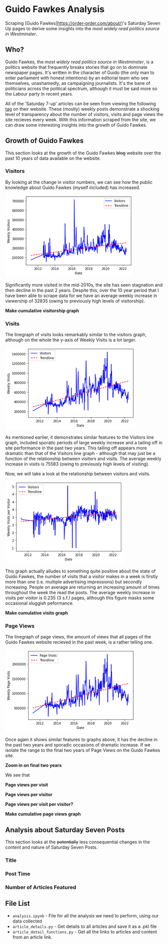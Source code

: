 # Guido Fawkes Analysis

Scraping [Guido Fawkes]https://order-order.com/about/)'s Saturday Seven Up pages to derive some insights into the _most widely read politics source in Westminster_.

## Who?

Guido Fawkes, the _most widely read politics source in Westminster_, is a politics website that frequently breaks stories that go on to dominate newspaper pages. It's written in the character of Guido (the only man to enter parliament with honest intentions) by an editorial team who see themselves, unashamedly, as campaigning journalists. It's the bane of politicians across the political spectrum, although it must be said more so the Labour party in recent years.

All of the 'Saturday 7-up' articles can be seen from viewing the following [tag](https://order-order.com/tag/saturday-seven-up/) on their website. These (mostly) weekly posts demonstrate a shocking level of transparency about the number of visitors, visits and page views the site recieves every week. With this information scraped from the site, we can draw some interesting insights into the growth of Guido Fawkes.

## Growth of Guido Fawkes

This section looks at the growth of the Guido Fawkes ~~blog~~ website over the past 10 years of data available on the website.

### Visitors

By looking at the change in visitor numbers, we can see how the public knowledge about Guido Fawkes (myself included) has increased.

![visitors line graph](images/visitors.png)

Significantly more visited in the mid-2010s, the site has seen stagnation and then decline in the past 2 years. Despite this, over the 10 year period that I have been able to scrape data for we have an average weekly increase in viewership of 32835 (owing to previously high levels of visitorship).

**Make cumulative visitorship graph**

### Visits

The linegraph of visits looks remarkably similar to the visitors graph, although on the whole the y-axis of Weekly Visits is a lot larger.

![visits line graph](images/visits.png)

As mentioned earlier, it demonstrates similar features to the Visitors line graph, included sporatic periods of large weekly increase and a tailing off in site performance in the past two years. This tailing off appears more dramatic than that of the Visitors line graph - although that may just be a function of the relationship between visitors and visits. The average weekly increase in visits is 75583 (owing to previously high levels of visiting).

Now, we will take a look at the relationship between visitors and visits.

![visits per visitor line graph](images/visits_per_visitor.png)

This graph actually alludes to something quite positive about the state of Guido Fawkes, the number of visits that a visitor makes in a week is firstly more than one (i.e. multiple advertising impressions) but secondly increasing. People on average are returning an increasing amount of times throughout the week the read the posts. The average weekly increase in visits per visitor is 0.235 (3 s.f.) pages, although this figure masks some occasional sluggish peformance.

**Make cumulative visits graph**

### Page Views

The linegraph of page views, the amount of views that all pages of the Guido Fawkes website recieved in the past week, is a rather telling one.

![page views line graph](images/page_visits.png)

Once again it shows similar features to graphs above, it has the decline in the past two years and sporadic occasions of dramatic increase. If we isolate the range to the final two years of Page Views on the Guido Fawkes site.

**Zoom in on final two years**

We see that

**Page views per visit**

**Page views per visitor**

**Page views per visit per visitor?**

**Make cumulative page views graph**

## Analysis about Saturday Seven Posts

This section looks at the ~~potentially~~ less consequential changes in the content and nature of Saturday Seven Posts.

### Title

### Post Time

### Number of Articles Featured

###

## File List

- `analysis.ipynb` - File for all the analysis we need to perform, using our data collected
- `article_details.py` - Get details to all articles and save it as a .pkl file
- `article_detail_functions.py` - Get all the links to articles and content from an article link.
